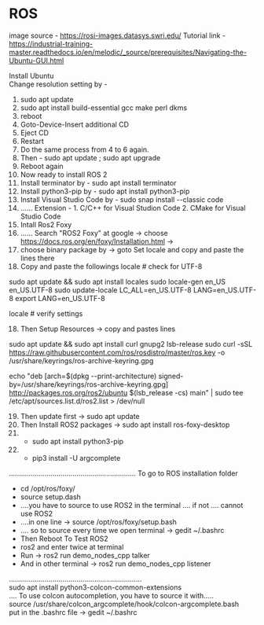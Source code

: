 # ROS 
image source - https://rosi-images.datasys.swri.edu/
Tutorial link - 
https://industrial-training-master.readthedocs.io/en/melodic/_source/prerequisites/Navigating-the-Ubuntu-GUI.html


Install Ubuntu <br>
Change resolution setting by - <br>
1. sudo apt update
2. sudo apt install build-essential gcc make perl dkms
3. reboot
4. Goto-Device-Insert additional CD
5. Eject CD
6. Restart
7. Do the same process from 4 to 6 again.
8. Then - sudo apt update ; sudo apt upgrade
9. Reboot again
10. Now ready to install ROS 2
11. Install terminator by - sudo apt install terminator
12. Install python3-pip by - sudo apt install python3-pip
13. Install Visual Studio Code by - sudo snap install --classic code
14. ...... Extension - 1. C/C++ for Visual Studion Code 2. CMake for Visual Studio Code 
15. Intall Ros2 Foxy
16. ...... Search "ROS2 Foxy" at google -> choose https://docs.ros.org/en/foxy/Installation.html -> 
17. choose binary package by -> goto Set locale and copy and paste the lines there
18. Copy and paste the followings
locale  # check for UTF-8

sudo apt update && sudo apt install locales
sudo locale-gen en_US en_US.UTF-8
sudo update-locale LC_ALL=en_US.UTF-8 LANG=en_US.UTF-8
export LANG=en_US.UTF-8

locale  # verify settings

18. Then Setup Resources -> copy and pastes lines

sudo apt update && sudo apt install curl gnupg2 lsb-release
sudo curl -sSL https://raw.githubusercontent.com/ros/rosdistro/master/ros.key  -o /usr/share/keyrings/ros-archive-keyring.gpg

echo "deb [arch=$(dpkg --print-architecture) signed-by=/usr/share/keyrings/ros-archive-keyring.gpg] http://packages.ros.org/ros2/ubuntu $(lsb_release -cs) main" | sudo tee /etc/apt/sources.list.d/ros2.list > /dev/null

19. Then update first -> sudo apt update
20. Then Install ROS2 packages -> sudo apt install ros-foxy-desktop
21. - sudo apt install python3-pip
22. - pip3 install -U argcomplete

................................................................
To go to ROS installation folder
- cd /opt/ros/foxy/
- source setup.dash
- ....you have to source to use ROS2 in the terminal .... if not .... cannot use ROS2
- ....in one line -> source /opt/ros/foxy/setup.bash
- .... so to source every time we open terminal -> gedit ~/.bashrc
- Then Reboot
To Test ROS2
- ros2 and enter twice at terminal <br>
- Run -> ros2 run demo_nodes_cpp talker <br>
- And in other terminal -> ros2 run demo_nodes_cpp listener <br>


...................................................................<br>
sudo apt install python3-colcon-common-extensions <br>
.... To use colcon autocompletion, you have to source it with..... <br>
source /usr/share/colcon_argcomplete/hook/colcon-argcomplete.bash <br>
put in the .bashrc file -> gedit ~/.bashrc<br>



